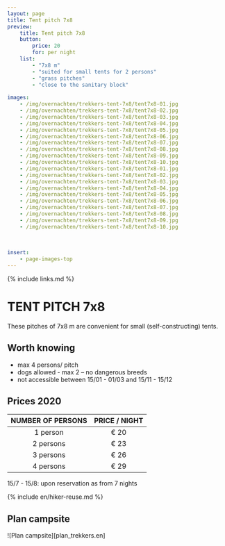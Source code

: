 ```yaml
---
layout: page
title: Tent pitch 7x8
preview: 
    title: Tent pitch 7x8
    button:
        price: 20
        for: per night     
    list:
        - "7x8 m"
        - "suited for small tents for 2 persons"
        - "grass pitches"
        - "close to the sanitary block"
                
images:
    - /img/overnachten/trekkers-tent-7x8/tent7x8-01.jpg
    - /img/overnachten/trekkers-tent-7x8/tent7x8-02.jpg
    - /img/overnachten/trekkers-tent-7x8/tent7x8-03.jpg
    - /img/overnachten/trekkers-tent-7x8/tent7x8-04.jpg
    - /img/overnachten/trekkers-tent-7x8/tent7x8-05.jpg
    - /img/overnachten/trekkers-tent-7x8/tent7x8-06.jpg
    - /img/overnachten/trekkers-tent-7x8/tent7x8-07.jpg
    - /img/overnachten/trekkers-tent-7x8/tent7x8-08.jpg
    - /img/overnachten/trekkers-tent-7x8/tent7x8-09.jpg
    - /img/overnachten/trekkers-tent-7x8/tent7x8-10.jpg
    - /img/overnachten/trekkers-tent-7x8/tent7x8-01.jpg
    - /img/overnachten/trekkers-tent-7x8/tent7x8-02.jpg
    - /img/overnachten/trekkers-tent-7x8/tent7x8-03.jpg
    - /img/overnachten/trekkers-tent-7x8/tent7x8-04.jpg
    - /img/overnachten/trekkers-tent-7x8/tent7x8-05.jpg
    - /img/overnachten/trekkers-tent-7x8/tent7x8-06.jpg
    - /img/overnachten/trekkers-tent-7x8/tent7x8-07.jpg
    - /img/overnachten/trekkers-tent-7x8/tent7x8-08.jpg
    - /img/overnachten/trekkers-tent-7x8/tent7x8-09.jpg
    - /img/overnachten/trekkers-tent-7x8/tent7x8-10.jpg
    
    
    
insert:
    - page-images-top
---
```

{% include links.md %}

# TENT PITCH 7x8

These pitches of 7x8 m are convenient for small (self-constructing) tents.   


## Worth knowing

- max 4 persons/ pitch
- dogs allowed - max 2 – no dangerous breeds
- not accessible between 15/01 - 01/03 and 15/11 - 15/12

## Prices 2020

NUMBER OF PERSONS | PRICE / NIGHT     
:-------------:|:-----------:|
1 person      |€ 20            
2 persons     |€ 23                   
3 persons     |€ 26      
4 persons     |€ 29            
      

15/7 - 15/8: upon reservation as from 7 nights

{% include en/hiker-reuse.md %}

## Plan campsite

![Plan campsite][plan_trekkers.en]
